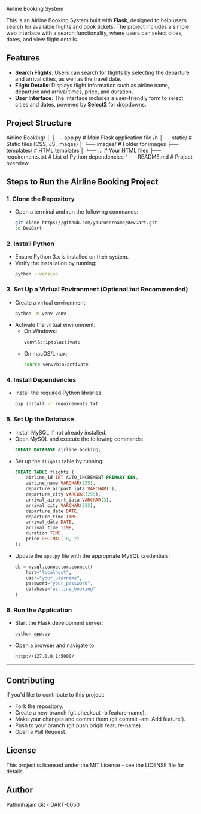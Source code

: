 
Airline Booking System

This is an Airline Booking System built with **Flask**, designed to help users search for available flights and book tickets. The project includes a simple web interface with a search functionality, where users can select cities, dates, and view flight details.

## Features
- **Search Flights**: Users can search for flights by selecting the departure and arrival cities, as well as the travel date.
- **Flight Details**: Displays flight information such as airline name, departure and arrival times, price, and duration.
- **User Interface**: The interface includes a user-friendly form to select cities and dates, powered by **Select2** for dropdowns.
  
## Project Structure
Airline Booking/ │ 
├── app.py # Main Flask application file /n
├── static/ # Static files (CSS, JS, images) 
│ └── images/ # Folder for images 
├── templates/ # HTML templates 
│ └── ... # Your HTML files 
├── requirements.txt # List of Python dependencies 
└── README.md # Project overview


## Steps to Run the Airline Booking Project
### **1. Clone the Repository**

- Open a terminal and run the following commands:
  ```bash
  git clone https://github.com/yourusername/DevDart.git
  cd DevDart
  ```

### **2. Install Python**

- Ensure Python 3.x is installed on their system.
- Verify the installation by running:
  ```bash
  python --version
  ```

### **3. Set Up a Virtual Environment (Optional but Recommended)**

- Create a virtual environment:
  ```bash
  python -m venv venv
  ```
- Activate the virtual environment:
  - On Windows:
    ```bash
    venv\Scripts\activate
    ```
  - On macOS/Linux:
    ```bash
    source venv/bin/activate
    ```

### **4. Install Dependencies**

- Install the required Python libraries:
  ```bash
  pip install -r requirements.txt
  ```

### **5. Set Up the Database**

- Install MySQL if not already installed.
- Open MySQL and execute the following commands:
  ```sql
  CREATE DATABASE airline_booking;
  ```
- Set up the `flights` table by running:
  ```sql
  CREATE TABLE flights (
      airline_id INT AUTO_INCREMENT PRIMARY KEY,
      airline_name VARCHAR(255),
      departure_airport_iata VARCHAR(3),
      departure_city VARCHAR(255),
      arrival_airport_iata VARCHAR(3),
      arrival_city VARCHAR(255),
      departure_date DATE,
      departure_time TIME,
      arrival_date DATE,
      arrival_time TIME,
      duration TIME,
      price DECIMAL(10, 2)
  );
  ```
- Update the `app.py` file with the appropriate MySQL credentials:
  ```python
  db = mysql.connector.connect(
      host="localhost",
      user="your_username",
      password="your_password",
      database="airline_booking"
  )
  ```

### **6. Run the Application**

- Start the Flask development server:
  ```bash
  python app.py
  ```
- Open a browser and navigate to:
  ```
  http://127.0.0.1:5000/
  ```

---

## Contributing
If you'd like to contribute to this project:

- Fork the repository.
- Create a new branch (git checkout -b feature-name).
- Make your changes and commit them (git commit -am 'Add feature').
- Push to your branch (git push origin feature-name).
- Open a Pull Request.

## License
This project is licensed under the MIT License - see the LICENSE file for details.

## Author
Pathmhajam 
Git - DART-0050
